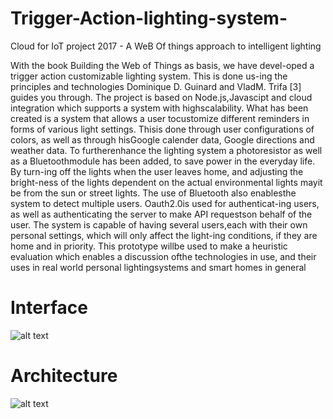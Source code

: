 # Trigger-Action-lighting-system-
Cloud for IoT project 2017 - A WeB Of things approach to intelligent lighting


With  the  book  Building  the  Web  of  Things  as  basis,  we  have  devel-oped a trigger action customizable lighting system. This is done us-ing the principles and technologies Dominique D. Guinard and VladM.  Trifa  [3]  guides  you  through.  The  project  is  based  on  Node.js,Javascipt  and  cloud  integration  which  supports  a  system  with  highscalability.  What  has  been  created  is  a  system  that  allows  a  user  tocustomize different reminders in forms of various light settings. Thisis done through user configurations of colors, as well as through hisGoogle calender data, Google directions and weather data. To furtherenhance  the  lighting  system  a  photoresistor  as  well  as  a  Bluetoothmodule has been added, to save power in the everyday life. By turn-ing off the lights when the user leaves home, and adjusting the bright-ness of the lights dependent on the actual environmental lights mayit be from the sun or street lights. The use of Bluetooth also enablesthe system to detect multiple users. Oauth2.0is used for authenticat-ing users, as well as authenticating the server to make API requestson behalf of the user. The system is capable of having several users,each with their own personal settings, which will only affect the light-ing conditions, if they are home and in priority. This prototype willbe used to make a heuristic evaluation which enables a discussion ofthe technologies in use, and their uses in real world personal lightingsystems and smart homes in general

# Interface

![alt text](https://github.com/chris751/Trigger-Action-lighting-system-/blob/master/client_interface.png?raw=true)

# Architecture

![alt text](https://github.com/chris751/Trigger-Action-lighting-system-/blob/master/architecture_diagram.png?raw=true)
